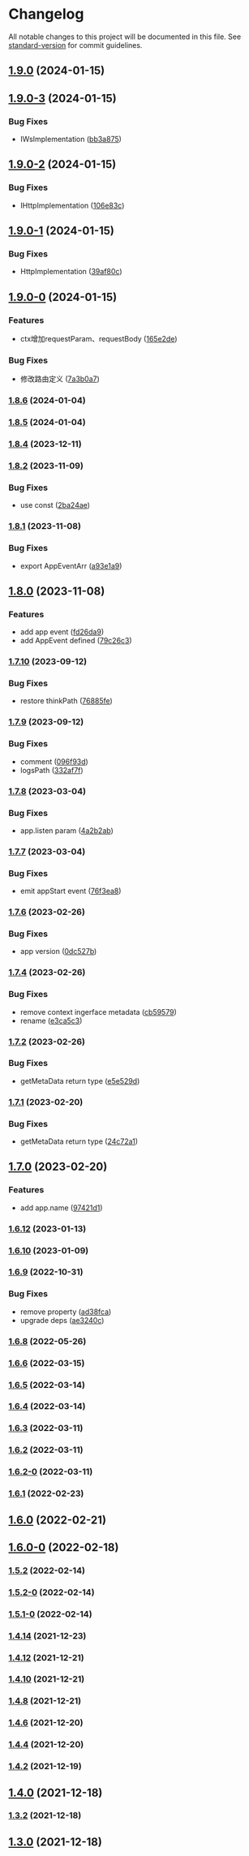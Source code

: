 # Changelog

All notable changes to this project will be documented in this file. See [standard-version](https://github.com/conventional-changelog/standard-version) for commit guidelines.

## [1.9.0](https://github.com/koatty/koatty_core/compare/v1.9.0-3...v1.9.0) (2024-01-15)

## [1.9.0-3](https://github.com/koatty/koatty_core/compare/v1.9.0-2...v1.9.0-3) (2024-01-15)


### Bug Fixes

* IWsImplementation ([bb3a875](https://github.com/koatty/koatty_core/commit/bb3a8756ef12ea37919dbad949fc5154a03b27d3))

## [1.9.0-2](https://github.com/koatty/koatty_core/compare/v1.9.0-1...v1.9.0-2) (2024-01-15)


### Bug Fixes

* IHttpImplementation ([106e83c](https://github.com/koatty/koatty_core/commit/106e83c98ba0a2cecec74a020ec1562d2cf51de9))

## [1.9.0-1](https://github.com/koatty/koatty_core/compare/v1.9.0-0...v1.9.0-1) (2024-01-15)


### Bug Fixes

* HttpImplementation ([39af80c](https://github.com/koatty/koatty_core/commit/39af80c2fcd8f122e05c20210b37818ec32a043e))

## [1.9.0-0](https://github.com/koatty/koatty_core/compare/v1.8.6...v1.9.0-0) (2024-01-15)


### Features

* ctx增加requestParam、requestBody ([165e2de](https://github.com/koatty/koatty_core/commit/165e2de87a72e7d7bdb9b918883f107ed26ba03d))


### Bug Fixes

* 修改路由定义 ([7a3b0a7](https://github.com/koatty/koatty_core/commit/7a3b0a76d43b9d9a18db286f4ae3c9a47df4561f))

### [1.8.6](https://github.com/koatty/koatty_core/compare/v1.8.5...v1.8.6) (2024-01-04)

### [1.8.5](https://github.com/koatty/koatty_core/compare/v1.8.4...v1.8.5) (2024-01-04)

### [1.8.4](https://github.com/koatty/koatty_core/compare/v1.8.2...v1.8.4) (2023-12-11)

### [1.8.2](https://github.com/koatty/koatty_core/compare/v1.8.1...v1.8.2) (2023-11-09)


### Bug Fixes

* use const ([2ba24ae](https://github.com/koatty/koatty_core/commit/2ba24aec1305624d22d159c5b463288f37c39a7c))

### [1.8.1](https://github.com/koatty/koatty_core/compare/v1.8.0...v1.8.1) (2023-11-08)


### Bug Fixes

* export AppEventArr ([a93e1a9](https://github.com/koatty/koatty_core/commit/a93e1a9e32c96e3ade1262ea5186eecead0d7b98))

## [1.8.0](https://github.com/koatty/koatty_core/compare/v1.7.10...v1.8.0) (2023-11-08)


### Features

* add app event ([fd26da9](https://github.com/koatty/koatty_core/commit/fd26da9ea1e8fa355b9f515f8b9622ae9f5f306b))
* add AppEvent defined ([79c26c3](https://github.com/koatty/koatty_core/commit/79c26c3b2bad05a90fe48ef547b195a001745c1d))

### [1.7.10](https://github.com/koatty/koatty_core/compare/v1.7.9...v1.7.10) (2023-09-12)


### Bug Fixes

* restore thinkPath ([76885fe](https://github.com/koatty/koatty_core/commit/76885fe2539ed7386da84bc22bca5e5736198917))

### [1.7.9](https://github.com/koatty/koatty_core/compare/v1.7.8...v1.7.9) (2023-09-12)


### Bug Fixes

* comment ([096f93d](https://github.com/koatty/koatty_core/commit/096f93d621fb5a86d0b48a1e645d50fa65c90eed))
* logsPath ([332af7f](https://github.com/koatty/koatty_core/commit/332af7f869d516847262a749c4fcbb5a62c39c5b))

### [1.7.8](https://github.com/koatty/koatty_core/compare/v1.7.7...v1.7.8) (2023-03-04)


### Bug Fixes

* app.listen param ([4a2b2ab](https://github.com/koatty/koatty_core/commit/4a2b2ab85eaf6574790ca7e7cc2dffb4969cd717))

### [1.7.7](https://github.com/koatty/koatty_core/compare/v1.7.6...v1.7.7) (2023-03-04)


### Bug Fixes

* emit appStart event ([76f3ea8](https://github.com/koatty/koatty_core/commit/76f3ea886b1d18dc1f66a4e4a59443eae84632fa))

### [1.7.6](https://github.com/koatty/koatty_core/compare/v1.7.4...v1.7.6) (2023-02-26)


### Bug Fixes

* app version ([0dc527b](https://github.com/koatty/koatty_core/commit/0dc527babf82509bf3749f58f3470fb0fb9bfd47))

### [1.7.4](https://github.com/koatty/koatty_core/compare/v1.7.2...v1.7.4) (2023-02-26)


### Bug Fixes

* remove context ingerface metadata ([cb59579](https://github.com/koatty/koatty_core/commit/cb595791d55da7ceec0f5cfb9303baf4d291332c))
* rename ([e3ca5c3](https://github.com/koatty/koatty_core/commit/e3ca5c33d170b06f8e5a01f99f76ffd91a3f85f6))

### [1.7.2](https://github.com/koatty/koatty_core/compare/v1.7.1...v1.7.2) (2023-02-26)


### Bug Fixes

* getMetaData return type ([e5e529d](https://github.com/koatty/koatty_core/commit/e5e529dfcc51d6ed67b4633c674dd291eeb2bcda))

### [1.7.1](https://github.com/koatty/koatty_core/compare/v1.7.0...v1.7.1) (2023-02-20)


### Bug Fixes

* getMetaData return type ([24c72a1](https://github.com/koatty/koatty_core/commit/24c72a197ffe34d7f5328b6def3d30a06fa170a9))

## [1.7.0](https://github.com/koatty/koatty_core/compare/v1.6.12...v1.7.0) (2023-02-20)


### Features

* add app.name ([97421d1](https://github.com/koatty/koatty_core/commit/97421d1ed211738fbb03c86b56b1c9fdf60b69cb))

### [1.6.12](https://github.com/koatty/koatty_core/compare/v1.6.10...v1.6.12) (2023-01-13)

### [1.6.10](https://github.com/koatty/koatty_core/compare/v1.6.9...v1.6.10) (2023-01-09)

### [1.6.9](https://github.com/koatty/koatty_core/compare/v1.6.8...v1.6.9) (2022-10-31)


### Bug Fixes

* remove property ([ad38fca](https://github.com/koatty/koatty_core/commit/ad38fca72a4a3626613a2687acbec8a58d9cccba))
* upgrade deps ([ae3240c](https://github.com/koatty/koatty_core/commit/ae3240cdcc18cb684c1b58a781b53b46d78ba3f0))

### [1.6.8](https://github.com/koatty/koatty_core/compare/v1.6.6...v1.6.8) (2022-05-26)

### [1.6.6](https://github.com/koatty/koatty_core/compare/v1.6.5...v1.6.6) (2022-03-15)

### [1.6.5](https://github.com/koatty/koatty_core/compare/v1.6.4...v1.6.5) (2022-03-14)

### [1.6.4](https://github.com/koatty/koatty_core/compare/v1.6.3...v1.6.4) (2022-03-14)

### [1.6.3](https://github.com/koatty/koatty_core/compare/v1.6.2...v1.6.3) (2022-03-11)

### [1.6.2](https://github.com/koatty/koatty_core/compare/v1.6.2-0...v1.6.2) (2022-03-11)

### [1.6.2-0](https://github.com/koatty/koatty_core/compare/v1.6.1...v1.6.2-0) (2022-03-11)

### [1.6.1](https://github.com/koatty/koatty_core/compare/v1.6.0...v1.6.1) (2022-02-23)

## [1.6.0](https://github.com/koatty/koatty_core/compare/v1.6.0-0...v1.6.0) (2022-02-21)

## [1.6.0-0](https://github.com/koatty/koatty_core/compare/v1.5.2...v1.6.0-0) (2022-02-18)

### [1.5.2](https://github.com/koatty/koatty_core/compare/v1.5.2-0...v1.5.2) (2022-02-14)

### [1.5.2-0](https://github.com/koatty/koatty_core/compare/v1.5.1-0...v1.5.2-0) (2022-02-14)

### [1.5.1-0](https://github.com/koatty/koatty_core/compare/v1.4.14...v1.5.1-0) (2022-02-14)

### [1.4.14](https://github.com/koatty/koatty_core/compare/v1.4.12...v1.4.14) (2021-12-23)

### [1.4.12](https://github.com/koatty/koatty_core/compare/v1.4.10...v1.4.12) (2021-12-21)

### [1.4.10](https://github.com/koatty/koatty_core/compare/v1.4.8...v1.4.10) (2021-12-21)

### [1.4.8](https://github.com/koatty/koatty_core/compare/v1.4.6...v1.4.8) (2021-12-21)

### [1.4.6](https://github.com/koatty/koatty_core/compare/v1.4.4...v1.4.6) (2021-12-20)

### [1.4.4](https://github.com/koatty/koatty_core/compare/v1.4.2...v1.4.4) (2021-12-20)

### [1.4.2](https://github.com/koatty/koatty_core/compare/v1.4.0...v1.4.2) (2021-12-19)

## [1.4.0](https://github.com/koatty/koatty_core/compare/v1.3.38...v1.4.0) (2021-12-18)

### [1.3.2](https://github.com/thinkkoa/koatty_logger/compare/v1.3.0...v1.3.2) (2021-12-18)

## [1.3.0](https://github.com/thinkkoa/koatty_logger/compare/v1.2.12...v1.3.0) (2021-12-18)
